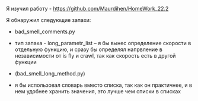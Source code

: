 Я изучил работу - https://github.com/Maurdihen/HomeWork_22.2

Я обнаружил следующие запахи:

- bad_smell_comments.py 
- тип запаха - long_parametr_list
– я бы вынес определение скорости в отдельную функцию, и сразу бы определял напрвление в независимости от is fly и crawl, так как скорость есть в другой функции

- (bad_smell_long_method.py) 
- я бы использовал словарь вместо списка, так как он практичнее, и в нем удобнее хранить значения, это лучше чем списки в списках
